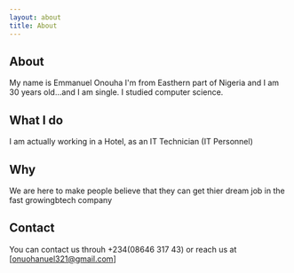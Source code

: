 ```yaml
---
layout: about
title: About
---
```


## About
My name is Emmanuel Onouha I'm from Easthern part of Nigeria and I am 30 years old...and I am single. I studied computer science. 

## What I do
I am actually working in a Hotel, as an IT Technician (IT Personnel)

## Why
We are here to make people believe that they can get thier dream job in the fast growingbtech company

## Contact
You can contact us throuh +234(08646 317 43) or reach us at [onuohanuel321@gmail.com]
